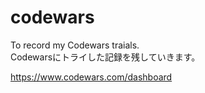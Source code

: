 # codewars
To record my Codewars traials.  
Codewarsにトライした記録を残していきます。

https://www.codewars.com/dashboard
